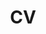 ---
layout: page
title: CV
nav: true
nav_order: 6
dropdown: true
children: 
    - title: CV español
      permalink: /cv_spanish/
    - title: divider
    - title: CV english
      permalink: /cv_english/
---